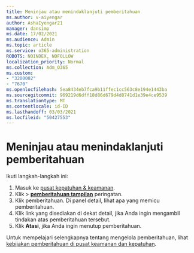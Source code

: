 ```yaml
---
title: Meninjau atau menindaklanjuti pemberitahuan
ms.author: v-aiyengar
author: AshaIyengar21
manager: dansimp
ms.date: 17/02/2021
ms.audience: Admin
ms.topic: article
ms.service: o365-administration
ROBOTS: NOINDEX, NOFOLLOW
localization_priority: Normal
ms.collection: Adm_O365
ms.custom:
- "3200002"
- "7670"
ms.openlocfilehash: 5ea8434eb7fca9b11ffec1cc563c8e194e1443ba
ms.sourcegitcommit: 969219d6dff18d86d679d4d8741d1e39e4ce9539
ms.translationtype: MT
ms.contentlocale: id-ID
ms.lasthandoff: 03/03/2021
ms.locfileid: "50427553"
---
```

# <a name="review-or-act-on-an-alert"></a>Meninjau atau menindaklanjuti pemberitahuan

Ikuti langkah-langkah ini:

1. Masuk ke [pusat kepatuhan & keamanan](https://go.microsoft.com/fwlink/p/?linkid=2077143).
1. Klik   >  **[pemberitahuan tampilan](https://go.microsoft.com/fwlink/?linkid=2103301)** peringatan.
1. Klik pemberitahuan. Di panel detail, lihat apa yang memicu pemberitahuan.
1. Klik link yang disediakan di dekat detail, jika Anda ingin mengambil tindakan atas pemberitahuan tersebut.
1. Klik **Atasi**, jika Anda ingin menutup pemberitahuan.

Untuk mempelajari selengkapnya tentang mengelola pemberitahuan, lihat [kebijakan pemberitahuan di pusat keamanan dan kepatuhan](https://go.microsoft.com/fwlink/?linkid=2103211).

